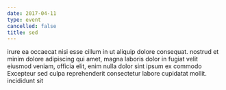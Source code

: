 ```yaml
---
date: 2017-04-11
type: event
cancelled: false
title: sed
---
```

irure ea occaecat nisi esse cillum in ut aliquip dolore consequat. nostrud et minim dolore adipiscing qui amet, magna laboris dolor in fugiat velit eiusmod veniam, officia elit, enim nulla dolor sint ipsum ex commodo Excepteur sed culpa reprehenderit consectetur labore cupidatat mollit. incididunt sit